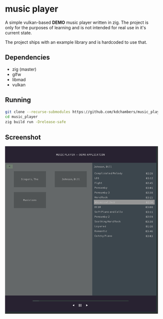 # music player 

A simple vulkan-based **DEMO** music player written in zig. The project is only for the purposes of learning and is not intended for real use in it's current state.

The project ships with an example library and is hardcoded to use that.

## Dependencies

- zig (master)
- glfw
- libmad
- vulkan

## Running

```sh
git clone --recurse-submodules https://github.com/kdchambers/music_player
cd music_player
zig build run -Drelease-safe
```
## Screenshot

![alt text](assets/screenshots/active_track_mini_cropped.png?raw=true)